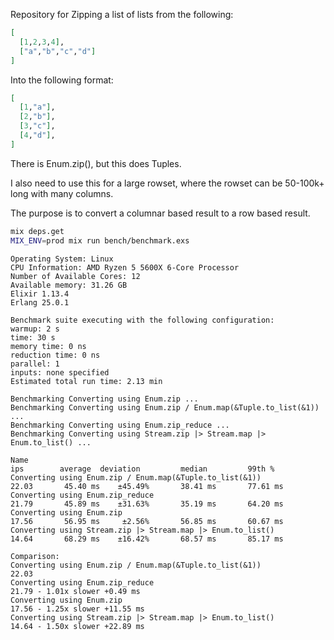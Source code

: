 Repository for Zipping a list of lists from the following:

```elixir
[
  [1,2,3,4],
  ["a","b","c","d"]
]
```

Into the following format:
```elixir
[
  [1,"a"],
  [2,"b"],
  [3,"c"],
  [4,"d"],
]
```

There is Enum.zip(), but this does Tuples.

I also need to use this for a large rowset, where the rowset can be 50-100k+ long with many columns.

The purpose is to convert a columnar based result to a row based result.

```bash
mix deps.get
MIX_ENV=prod mix run bench/benchmark.exs
```

```
Operating System: Linux
CPU Information: AMD Ryzen 5 5600X 6-Core Processor
Number of Available Cores: 12
Available memory: 31.26 GB
Elixir 1.13.4
Erlang 25.0.1

Benchmark suite executing with the following configuration:
warmup: 2 s
time: 30 s
memory time: 0 ns
reduction time: 0 ns
parallel: 1
inputs: none specified
Estimated total run time: 2.13 min

Benchmarking Converting using Enum.zip ...
Benchmarking Converting using Enum.zip / Enum.map(&Tuple.to_list(&1)) ...
Benchmarking Converting using Enum.zip_reduce ...
Benchmarking Converting using Stream.zip |> Stream.map |> Enum.to_list() ...

Name                                                                  ips        average  deviation         median         99th %
Converting using Enum.zip / Enum.map(&Tuple.to_list(&1))            22.03       45.40 ms    ±45.49%       38.41 ms       77.61 ms
Converting using Enum.zip_reduce                                    21.79       45.89 ms    ±31.63%       35.19 ms       64.20 ms
Converting using Enum.zip                                           17.56       56.95 ms     ±2.56%       56.85 ms       60.67 ms
Converting using Stream.zip |> Stream.map |> Enum.to_list()         14.64       68.29 ms    ±16.42%       68.57 ms       85.17 ms

Comparison: 
Converting using Enum.zip / Enum.map(&Tuple.to_list(&1))            22.03
Converting using Enum.zip_reduce                                    21.79 - 1.01x slower +0.49 ms
Converting using Enum.zip                                           17.56 - 1.25x slower +11.55 ms
Converting using Stream.zip |> Stream.map |> Enum.to_list()         14.64 - 1.50x slower +22.89 ms
```